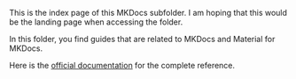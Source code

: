 This is the index page of this MKDocs subfolder. I am hoping that this would be the landing page when accessing the folder.

In this folder, you find guides that are related to MKDocs and Material for MKDocs.

Here is the [official documentation](https://squidfunk.github.io/mkdocs-material/getting-started/) for the complete reference.